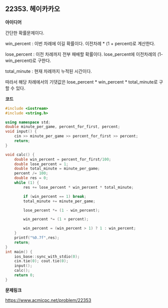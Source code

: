 ## 22353. 헤이카카오

**아이디어**

간단한 확률문제이다. 

win_percent : 이번 차례에 이길 확률이다. 이전차례 * (1 + percent)로 계산한다.

lose_percent : 이전 차례까지 전부 패배할 확률이다. lose_percent에 이전차례의 (1- win_percent)로 구한다.

total_minute : 현재 차례까지 누적된 시간이다.

따라서 해당 차례에서의 기댓값은 lose_percent * win_percent * total_minute로 구할 수 있다.

**코드**

```c++
#include <iostream>
#include <string.h>

using namespace std;
double minute_per_game, percent_for_first, percent;
void input() {
	cin >> minute_per_game >> percent_for_first >> percent;
	return;
}

void calc() {
	double win_percent = percent_for_first/100;
	double lose_percent = 1;
	double total_minute = minute_per_game;
	percent /= 100;
	double res = 0;
	while (1) {
		res += lose_percent * win_percent * total_minute;

		if (win_percent == 1) break;
		total_minute += minute_per_game;

		lose_percent *= (1 - win_percent);

		win_percent *= (1 + percent);

		win_percent = (win_percent > 1) ? 1 : win_percent;
	}
	printf("%0.7f",res);
	return;
}
int main() {
	ios_base::sync_with_stdio(0);
	cin.tie(0); cout.tie(0);
	input();
	calc();
	return 0;
}
```

**문제링크**

https://www.acmicpc.net/problem/22353

